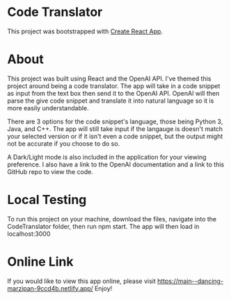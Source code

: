 # Code Translator

This project was bootstrapped with [Create React App](https://github.com/facebook/create-react-app).

# About

This project was built using React and the OpenAI API. I've themed this project around being a code translator. The app will take in a code snippet as input from the text box then send it to the OpenAI API. OpenAI will then parse the give code snippet and translate it into natural language so it is more easily understandable.

There are 3 options for the code snippet's language, those being Python 3, Java, and C++. The app will still take input if the langauge is doesn't match your selected version or if it isn't even a code snippet, but the output might not be accurate if you choose to do so.

A Dark/Light mode is also included in the application for your viewing preference. I also have a link to the OpenAI documentation and a link to this GitHub repo to view the code.

# Local Testing

To run this project on your machine, download the files, navigate into the CodeTranslator folder, then run npm start. The app will then load in localhost:3000

# Online Link

If you would like to view this app online, please visit https://main--dancing-marzipan-9ccd4b.netlify.app/
Enjoy!
